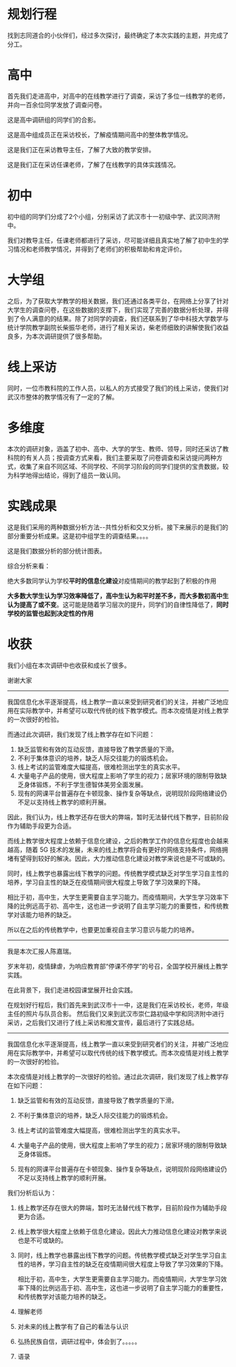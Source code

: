 # 规划行程

找到志同道合的小伙伴们，经过多次探讨，最终确定了本次实践的主题，并完成了分工。

# 高中

首先我们走进高中，对高中的在线教学进行了调查，采访了多位一线教学的老师，并向一百余位同学发放了调查问卷。

这是高中调研组的同学们的合影。

这是高中组成员正在采访校长，了解疫情期间高中的整体教学情况。

这是我们正在采访教导主任，了解了大致的教学安排。

这是我们正在采访任课老师，了解了在线教学的具体实践情况。

# 初中

初中组的同学们分成了2个小组，分别采访了武汉市十一初级中学、武汉同济附中。

我们对教导主任，任课老师都进行了采访，尽可能详细且真实地了解了初中生的学习情况和老师教学情况，并得到了老师们的积极帮助和肯定评价。

# 大学组

之后，为了获取大学教学的相关数据，我们还通过各类平台，在网络上分享了针对大学生的调查问卷，在这些数据的支撑下，我们实现了完善的数据分析处理，并得到了令人满意的的结果。除了对同学的调查，我们还联系到了华中科技大学数学与统计学院教学副院长柴振华老师，进行了相关采访，柴老师细致的讲解使我们收益良多，为本次调研提供了很多帮助。

# 线上采访

同时，一位市教科院的工作人员，以私人的方式接受了我们的线上采访，使我们对武汉市整体的教学情况有了一定的了解。

# 多维度

本次的调研对象，涵盖了初中、高中、大学的学生、教师、领导，同时还采访了教科院的有关人员；按调查方式来看，我们主要采取了问卷调查和采访提问两种方式，收集了来自不同区域、不同学校、不同学习阶段的同学们提供的宝贵数据，较为科学地得出结论，得到了组员一致认同。

# 实践成果

这是我们采用的两种数据分析方法--共性分析和交叉分析。接下来展示的是我们的部分重要分析成果。这是初中组学生的调查结果。。。。

这是我们数据分析的部分统计图表。

综合分析来看：

绝大多数同学认为学校**平时的信息化建设**对疫情期间的教学起到了积极的作用

**大多数大学生认为学习效率降低了，高中生认为和平时差不多，而大多数初高中生认为提高了或不变**。这可能是随着学习层次的提升，同学们的自律性降低了，**同时学校的监管也起到决定性的作用**

# 收获

我们小组在本次调研中也收获和成长了很多。

谢谢大家

------

我国信息化水平逐渐提高，线上教学一直以来受到研究者们的关注，并被广泛地应用在实际教学中，并希望可以取代传统的线下教学模式。而本次疫情是对线上教学的一次很好的检验。

而通过此次调研，我们发现了线上教学存在如下问题：

1. 缺乏监管和有效的互动反馈，直接导致了教学质量的下滑。
2. 不利于集体意识的培养，缺乏人际交往能力的锻炼机会。
3. 线上考试的监管难度大幅提高，很难检测出学生的真实水平。
4. 大量电子产品的使用，很大程度上影响了学生的视力；居家环境的限制导致缺乏身体锻炼，不利于学生德智体美劳全面发展。
5. 现有的网课平台普遍存在卡顿现象、操作复杂等缺点，说明现阶段网络建设仍不足以支持线上教学的顺利开展。

因此，我们认为，线上教学还存在很大的弊端，暂时无法替代线下教学，目前阶段作为辅助手段更为合适。

而线上教学很大程度上依赖于信息化建设，之后的教学工作的信息化程度也会越来越高，随着 5G 技术的发展，未来的线上教学将会有更好的网络支持条件，网络拥堵有望得到较好的解决。因此，大力推动信息化建设对教学来说也是不可或缺的。



同时，线上教学也暴露出线下教学的问题。传统教学模式缺乏对学生学习自主性的培养，学习自主性的缺乏在疫情期间很大程度上导致了学习效果的下降。

相比于初，高中生，大学生更需要自主学习能力。而疫情期间，大学生学习效率下降的比例远高于初、高中生，这也进一步说明了自主学习能力的重要性，和传统教学对该能力培养的缺乏。

所以在之后的传统教学中，也要更加重视自主学习意识与能力的培养。





------



我是本次汇报人陈嘉瑞。

岁末年初，疫情肆虐，为响应教育部“停课不停学”的号召，全国学校开展线上教学实践。

在此背景下，我们走进校园课堂展开社会实践。

在规划好行程后，我们首先来到武汉市十一中，这是我们在采访校长，老师，年级主任的照片与队员合影。
然后我们又来到武汉市崇仁路初级中学和同济附中进行采访，之后我们又进行了线上采访和推文宣传，最后进行了实践总结。



------

我国信息化水平逐渐提高，线上教学一直以来受到研究者们的关注，并被广泛地应用在实际教学中，并希望可以取代传统的线下教学模式。而本次疫情是对线上教学的一次很好的检验。

本次疫情是对线上教学的一次很好的检验。通过此次调研，我们发现了线上教学存在如下问题：

1. 缺乏监管和有效的互动反馈，直接导致了教学质量的下滑。

2. 不利于集体意识的培养，缺乏人际交往能力的锻炼机会。

3. 线上考试的监管难度大幅提高，很难检测出学生的真实水平。

4. 大量电子产品的使用，很大程度上影响了学生的视力；居家环境的限制导致缺乏身体锻炼。 

5. 现有的网课平台普遍存在卡顿现象、操作复杂等缺点，说明现阶段网络建设仍不足以支持线上教学的顺利开展。

我们分析后认为：

1. 线上教学还存在很大的弊端，暂时无法替代线下教学，目前阶段作为辅助手段更为合适。

2. 线上教学很大程度上依赖于信息化建设。因此大力推动信息化建设对教学来说也是不可或缺的。

3. 同时，线上教学也暴露出线下教学的问题。传统教学模式缺乏对学生学习自主性的培养，学习自主性的缺乏在疫情期间很大程度上导致了学习效果的下降。

   相比于初，高中生，大学生更需要自主学习能力。而疫情期间，大学生学习效率下降的比例远高于初、高中生，这也进一步说明了自主学习能力的重要性，和传统教学对该能力培养的缺乏。








1.  理解老师
2.  对未来的线上教学有了自己的看法与认识
3.  弘扬民族自信，调研过程中，体会到了。。。。。
4.  语录

















